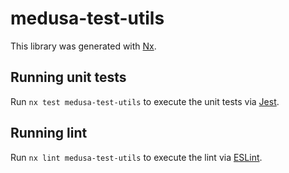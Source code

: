 # medusa-test-utils

This library was generated with [Nx](https://nx.dev).

## Running unit tests

Run `nx test medusa-test-utils` to execute the unit tests via [Jest](https://jestjs.io).

## Running lint

Run `nx lint medusa-test-utils` to execute the lint via [ESLint](https://eslint.org/).

